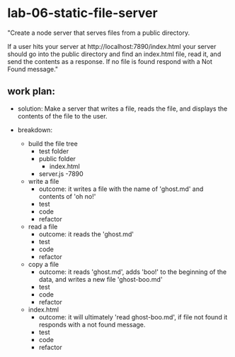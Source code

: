# lab-06-static-file-server

"Create a node server that serves files from a public directory.

If a user hits your server at http://localhost:7890/index.html your server should go into the public directory and find an index.html file, read it, and send the contents as a response. If no file is found respond with a Not Found message."

## work plan:
- solution: 
    Make a server that writes a file, reads the file, and displays the contents of the file to the user.

- breakdown:
    - build the file tree
        - test folder
        - public folder
            - index.html
        - server.js
            -7890
    - write a file
        - outcome: it writes a file with the name of 'ghost.md' and contents of 'oh no!'
        - test
        - code
        - refactor
    - read a file
        - outcome: it reads the 'ghost.md'
        - test
        - code
        - refactor
    - copy a file
        - outcome: it reads 'ghost.md', adds 'boo!' to the beginning of the data, and writes a new file 'ghost-boo.md'
        - test
        - code
        - refactor
    - index.html
        - outcome: it will ultimately 'read ghost-boo.md', if file not found it responds with a not found message.
        - test
        - code
        - refactor